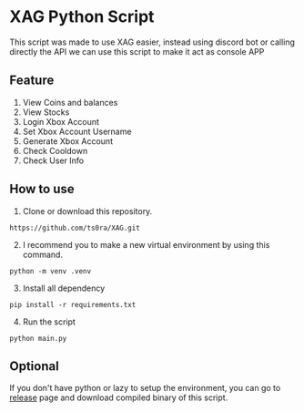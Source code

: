 # XAG Python Script
This script was made to use XAG easier, instead using discord bot or calling directly the API we can use this script to make it act as console APP

## Feature
1. View Coins and balances
2. View Stocks
3. Login Xbox Account
4. Set Xbox Account Username
5. Generate Xbox Account
6. Check Cooldown
7. Check User Info

## How to use
1. Clone or download this repository.
```
https://github.com/ts0ra/XAG.git
```
2. I recommend you to make a new virtual environment by using this command.
```
python -m venv .venv
```
3. Install all dependency
```
pip install -r requirements.txt
```
4. Run the script
```
python main.py
```
## Optional
If you don't have python or lazy to setup the environment, you can go to [release](https://github.com/ts0ra/XAG/releases) page and download compiled binary of this script.
